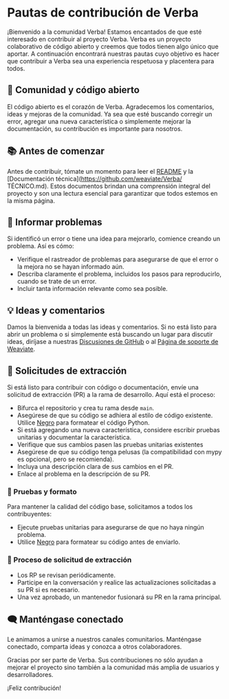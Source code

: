 
# Pautas de contribución de Verba

¡Bienvenido a la comunidad Verba! Estamos encantados de que esté interesado en contribuir al proyecto Verba. Verba es un proyecto colaborativo de código abierto y creemos que todos tienen algo único que aportar. A continuación encontrará nuestras pautas cuyo objetivo es hacer que contribuir a Verba sea una experiencia respetuosa y placentera para todos.

## 🌟 Comunidad y código abierto

El código abierto es el corazón de Verba. Agradecemos los comentarios, ideas y mejoras de la comunidad. Ya sea que esté buscando corregir un error, agregar una nueva característica o simplemente mejorar la documentación, su contribución es importante para nosotros.

## 📚 Antes de comenzar

Antes de contribuir, tómate un momento para leer el [README](https://github.com/weaviate/Verba/README.md) y la [Documentación técnica](https://github.com/weaviate/Verba/ TÉCNICO.md). Estos documentos brindan una comprensión integral del proyecto y son una lectura esencial para garantizar que todos estemos en la misma página.

## 🐛 Informar problemas

Si identificó un error o tiene una idea para mejorarlo, comience creando un problema. Así es cómo:

- Verifique el rastreador de problemas para asegurarse de que el error o la mejora no se hayan informado aún.
- Describa claramente el problema, incluidos los pasos para reproducirlo, cuando se trate de un error.
- Incluir tanta información relevante como sea posible.

## 💡 Ideas y comentarios

Damos la bienvenida a todas las ideas y comentarios. Si no está listo para abrir un problema o si simplemente está buscando un lugar para discutir ideas, diríjase a nuestras [Discusiones de GitHub](https://github.com/weaviate/Verba/discussions) o al [ Página de soporte de Weaviate](https://forum.weaviate.io/).

## 📝 Solicitudes de extracción

Si está listo para contribuir con código o documentación, envíe una solicitud de extracción (PR) a la rama de desarrollo. Aquí está el proceso:

- Bifurca el repositorio y crea tu rama desde `main`.
- Asegúrese de que su código se adhiera al estilo de código existente. Utilice [Negro](https://github.com/psf/black) para formatear el código Python.
- Si está agregando una nueva característica, considere escribir pruebas unitarias y documentar la característica.
- Verifique que sus cambios pasen las pruebas unitarias existentes
- Asegúrese de que su código tenga pelusas (la compatibilidad con mypy es opcional, pero se recomienda).
- Incluya una descripción clara de sus cambios en el PR.
- Enlace al problema en la descripción de su PR.

### 🧪 Pruebas y formato

Para mantener la calidad del código base, solicitamos a todos los contribuyentes:

- Ejecute pruebas unitarias para asegurarse de que no haya ningún problema.
- Utilice [Negro](https://github.com/psf/black) para formatear su código antes de enviarlo.

### 🔄 Proceso de solicitud de extracción

- Los RP se revisan periódicamente.
- Participe en la conversación y realice las actualizaciones solicitadas a su PR si es necesario.
- Una vez aprobado, un mantenedor fusionará su PR en la rama principal.

## 🗨️ Manténgase conectado

Le animamos a unirse a nuestros canales comunitarios. Manténgase conectado, comparta ideas y conozca a otros colaboradores.

Gracias por ser parte de Verba. Sus contribuciones no sólo ayudan a mejorar el proyecto sino también a la comunidad más amplia de usuarios y desarrolladores.

¡Feliz contribución!

